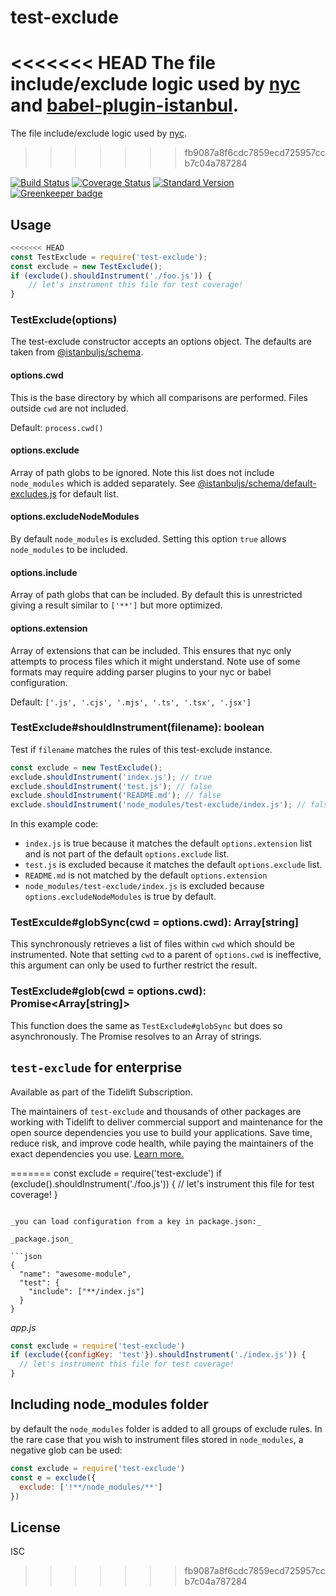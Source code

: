 # test-exclude

<<<<<<< HEAD
The file include/exclude logic used by [nyc] and [babel-plugin-istanbul].
=======
The file include/exclude logic used by [nyc](https://github.com/istanbuljs/nyc).
>>>>>>> fb9087a8f6cdc7859ecd725957ccb7c04a787284

[![Build Status](https://travis-ci.org/istanbuljs/test-exclude.svg)](https://travis-ci.org/istanbuljs/test-exclude)
[![Coverage Status](https://coveralls.io/repos/github/istanbuljs/test-exclude/badge.svg?branch=master)](https://coveralls.io/github/istanbuljs/test-exclude?branch=master)
[![Standard Version](https://img.shields.io/badge/release-standard%20version-brightgreen.svg)](https://github.com/conventional-changelog/standard-version)
[![Greenkeeper badge](https://badges.greenkeeper.io/istanbuljs/test-exclude.svg)](https://greenkeeper.io/)

## Usage

```js
<<<<<<< HEAD
const TestExclude = require('test-exclude');
const exclude = new TestExclude();
if (exclude().shouldInstrument('./foo.js')) {
    // let's instrument this file for test coverage!
}
```

### TestExclude(options)

The test-exclude constructor accepts an options object.  The defaults are taken from
[@istanbuljs/schema].

#### options.cwd

This is the base directory by which all comparisons are performed.  Files outside `cwd`
are not included.

Default: `process.cwd()`

#### options.exclude

Array of path globs to be ignored.  Note this list does not include `node_modules` which
is added separately.  See [@istanbuljs/schema/default-excludes.js] for default list.

#### options.excludeNodeModules

By default `node_modules` is excluded.  Setting this option `true` allows `node_modules`
to be included.

#### options.include

Array of path globs that can be included.  By default this is unrestricted giving a result
similar to `['**']` but more optimized.

#### options.extension

Array of extensions that can be included.  This ensures that nyc only attempts to process
files which it might understand.  Note use of some formats may require adding parser
plugins to your nyc or babel configuration.

Default: `['.js', '.cjs', '.mjs', '.ts', '.tsx', '.jsx']`

### TestExclude#shouldInstrument(filename): boolean

Test if `filename` matches the rules of this test-exclude instance.

```js
const exclude = new TestExclude();
exclude.shouldInstrument('index.js'); // true
exclude.shouldInstrument('test.js'); // false
exclude.shouldInstrument('README.md'); // false
exclude.shouldInstrument('node_modules/test-exclude/index.js'); // false
```

In this example code:
* `index.js` is true because it matches the default `options.extension` list
  and is not part of the default `options.exclude` list.
* `test.js` is excluded because it matches the default `options.exclude` list.
* `README.md` is not matched by the default `options.extension`
* `node_modules/test-exclude/index.js` is excluded because `options.excludeNodeModules`
  is true by default.

### TestExculde#globSync(cwd = options.cwd): Array[string]

This synchronously retrieves a list of files within `cwd` which should be instrumented.
Note that setting `cwd` to a parent of `options.cwd` is ineffective, this argument can
only be used to further restrict the result.

### TestExclude#glob(cwd = options.cwd): Promise<Array[string]>

This function does the same as `TestExclude#globSync` but does so asynchronously.  The
Promise resolves to an Array of strings.


## `test-exclude` for enterprise

Available as part of the Tidelift Subscription.

The maintainers of `test-exclude` and thousands of other packages are working with Tidelift to deliver commercial support and maintenance for the open source dependencies you use to build your applications. Save time, reduce risk, and improve code health, while paying the maintainers of the exact dependencies you use. [Learn more.](https://tidelift.com/subscription/pkg/npm-test-exclude?utm_source=npm-test-exclude&utm_medium=referral&utm_campaign=enterprise&utm_term=repo)

[nyc]: https://github.com/istanbuljs/nyc
[babel-plugin-istanbul]: https://github.com/istanbuljs/babel-plugin-istanbul
[@istanbuljs/schema]: https://github.com/istanbuljs/schema
[@istanbuljs/schema/default-excludes.js]: https://github.com/istanbuljs/schema/blob/master/default-exclude.js
=======
const exclude = require('test-exclude')
if (exclude().shouldInstrument('./foo.js')) {
  // let's instrument this file for test coverage!
}
```

_you can load configuration from a key in package.json:_

_package.json_

```json
{
  "name": "awesome-module",
  "test": {
    "include": ["**/index.js"]
  }
}
```

_app.js_

```js
const exclude = require('test-exclude')
if (exclude({configKey: 'test'}).shouldInstrument('./index.js')) {
  // let's instrument this file for test coverage!
}
```

## Including node_modules folder

by default the `node_modules` folder is added to all groups of
exclude rules. In the rare case that you wish to instrument files
stored in `node_modules`, a negative glob can be used:

```js
const exclude = require('test-exclude')
const e = exclude({
  exclude: ['!**/node_modules/**']
})
```

## License

ISC
>>>>>>> fb9087a8f6cdc7859ecd725957ccb7c04a787284
